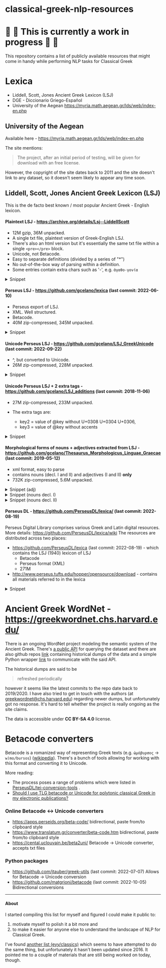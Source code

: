 # classical-greek-nlp-resources

# 🚧 🙏 This is currently a work in progress 🙏 🚧

This repository contains a list of publicly available resources that might come in handy while performing NLP tasks for
Classical Greek

# Lexica

- Liddell, Scott, Jones Ancient Greek Lexicon (LSJ)
- DGE - Diccionario Griego-Español
- University of the Aegean https://myria.math.aegean.gr/lds/web/index-en.php

## University of the Aegean

Available here - https://myria.math.aegean.gr/lds/web/index-en.php

The site mentions:
> The project, after an initial period of testing, will be given for download with an free license.

However, the copyright of the site dates back to 2011 and the site doesn't link to any dataset, so it doesn't seem
likely to appear any time soon.

## Liddell, Scott, Jones Ancient Greek Lexicon (LSJ)

This is the de facto best known / most popular Ancient Greek - English lexicon.

#### Plaintext LSJ - https://archive.org/details/Lsj--LiddellScott

- 12M gzip, 36M unpacked.
- A single txt file, plaintext version of Greek-English LSJ.
- There's also an html version but it's essentially the same txt file within a single `<pre></pre>` block.
- Unicode, not Betacode.
- Easy to separate definitions (divided by a series of "*")
- No out-of-the-box way of parsing within a definition.
- Some entries contain extra chars such as '-', e.g. `ἀγαθο-γονία`

<details>
<summary>Snippet</summary>

```text
************************************************************

ἀβᾰθής, ές, (βάθος) not deep, φάλαγξ Arr.Tact.5.6; in
single rank, ἡ ἐφ’ ἑνὸς ἀ. τάξις ib.17.5, ἕλκεα
Aret.SA1.9, Gal.11.127.

2.  Geom., without depth, ἐπιφάνεια S.E.P.3.43, cf.
Simp.in Ph.572.25.

************************************************************

ἄβαθρος, ον, without foundation, Cyr.
```

</details>

#### Perseus LSJ - https://github.com/gcelano/lexica (last commit: 2022-06-10)

- Perseus export of LSJ.
- XML. Well structured.
- Betacode.
- 40M zip-compressed, 345M unpacked.

<details>
<summary>Snippet</summary>

```xml

<entryFree id="n92041"
           key="r(abdouxe/w"
           type="main"
           opt="n"
           TEIform="entryFree">
    <orth extent="full" lang="greek" opt="n" TEIform="orth">r(abdoux-e/w</orth>,
    <sense id="n92041.0" n="A" level="1" opt="n" TEIform="sense">
        <tr opt="n" TEIform="tr">to be a</tr>
        <foreign lang="greek" TEIform="foreign">r(abdou=xos</foreign>, <tr opt="n" TEIform="tr">carry a rod</tr> or <tr
            opt="n" TEIform="tr">wand</tr>, esp. as a badge
        <pb n="1563" TEIform="pb"/>
        of office,
        <bibl default="NO" TEIform="bibl">
            <author TEIform="author">Hippias Erythr.</author>
        </bibl>
        ap.
        <bibl n="urn:cts:greekLit:tlg0008.tlg001.perseus-grc1:6:259d"
              default="NO"
              TEIform="bibl">
            <author TEIform="author">Ath.</author>
            <biblScope TEIform="biblScope">6.259d</biblScope>
        </bibl>
        ; of the Roman lictors, <tr opt="n" TEIform="tr">bear the fasces</tr>,
        <bibl n="urn:cts:greekLit:tlg0385.tlg001:48:43"
              default="NO"
              TEIform="bibl">
            <author TEIform="author">D.C.</author>
            <biblScope TEIform="biblScope">48.43</biblScope>
        </bibl>
        :—
        <gramGrp opt="n" TEIform="gramGrp">
            <gram type="voice" opt="n" TEIform="gram">Pass.</gram>
        </gramGrp>
        , <tr opt="n" TEIform="tr">have the fasces borne before one</tr>,
        <bibl n="urn:cts:greekLit:tlg0007.tlg005:10" default="NO" TEIform="bibl">
            <author TEIform="author">Plu.</author>
            <title TEIform="title">Num.</title>
            <biblScope TEIform="biblScope">10</biblScope>
        </bibl>
        .
    </sense>
</entryFree>
```

</details>

#### Unicode Perseus LSJ - https://github.com/gcelano/LSJ_GreekUnicode (last commit: 2022-09-22)

- ^, but converted to Unicode.
- 26M zip-compressed, 228M unpacked.

<details>

<summary>Snippet</summary>

```xml

<entryFree id="n92041" key="ῥαβδουχέω" type="main" opt="n" TEIform="entryFree">
    <orth extent="full" lang="greek" opt="n" TEIform="orth">ῥαβδουχ-έω</orth>,
    <sense id="n92041.0" n="A" level="1" opt="n" TEIform="sense">
        <tr opt="n" TEIform="tr">to be a</tr>
        <foreign lang="greek" TEIform="foreign">ῥαβδοῦχος</foreign>,<tr opt="n" TEIform="tr">carry a rod</tr>or<tr
            opt="n" TEIform="tr">wand</tr>, esp. as a badge<pb n="1563" TEIform="pb"/>of office,
        <bibl default="NO" TEIform="bibl">
            <author TEIform="author">Hippias Erythr.</author>
        </bibl>
        ap.
        <bibl n="urn:cts:greekLit:tlg0008.tlg001.perseus-grc1:6:259d" default="NO" TEIform="bibl">
            <author TEIform="author">Ath.</author>
            <biblScope TEIform="biblScope">6.259d</biblScope>
        </bibl>
        ; of the Roman lictors,<tr opt="n" TEIform="tr">bear the fasces</tr>,
        <bibl n="urn:cts:greekLit:tlg0385.tlg001:48:43" default="NO" TEIform="bibl">
            <author TEIform="author">D.C.</author>
            <biblScope TEIform="biblScope">48.43</biblScope>
        </bibl>
        :—
        <gramGrp opt="n" TEIform="gramGrp">
            <gram type="voice" opt="n" TEIform="gram">Pass.</gram>
        </gramGrp>
        ,<tr opt="n" TEIform="tr">have the fasces borne before one</tr>,
        <bibl n="urn:cts:greekLit:tlg0007.tlg005:10" default="NO" TEIform="bibl">
            <author TEIform="author">Plu.</author>
            <title TEIform="title">Num.</title>
            <biblScope TEIform="biblScope">10</biblScope>
        </bibl>
        .
    </sense>
</entryFree>
```

</details>

#### Unicode Perseus LSJ + 2 extra tags - https://github.com/gcelano/LSJ_additions (last commit: 2018-11-06)

- 27M zip-compressed, 233M unpacked.

- The extra tags are:
    - key2 = value of @key without U+0308 U+0304 U+0306,
    - key3 = value of @key without accents

<details>

<summary>Snippet</summary>

```xml

<entryFree key2="ῥαβδουχέω" key3="ραβδουχεω" id="n92041" key="ῥαβδουχέω" type="main" opt="n" TEIform="entryFree">
    <orth extent="full" lang="greek" opt="n" TEIform="orth">ῥαβδουχ-έω</orth>,
    <sense id="n92041.0" n="A" level="1" opt="n" TEIform="sense">
        <tr opt="n" TEIform="tr">to be a</tr>
        <foreign lang="greek" TEIform="foreign">ῥαβδοῦχος</foreign>,<tr opt="n" TEIform="tr">carry a rod</tr>or<tr
            opt="n" TEIform="tr">wand</tr>, esp. as a badge<pb n="1563" TEIform="pb"/>of office,
        <bibl default="NO" TEIform="bibl">
            <author TEIform="author">Hippias Erythr.</author>
        </bibl>
        ap.
        <bibl n="urn:cts:greekLit:tlg0008.tlg001.perseus-grc1:6:259d" default="NO" TEIform="bibl">
            <author TEIform="author">Ath.</author>
            <biblScope TEIform="biblScope">6.259d</biblScope>
        </bibl>
        ; of the Roman lictors,<tr opt="n" TEIform="tr">bear the fasces</tr>,
        <bibl n="urn:cts:greekLit:tlg0385.tlg001:48:43" default="NO" TEIform="bibl">
            <author TEIform="author">D.C.</author>
            <biblScope TEIform="biblScope">48.43</biblScope>
        </bibl>
        :—
        <gramGrp opt="n" TEIform="gramGrp">
            <gram type="voice" opt="n" TEIform="gram">Pass.</gram>
        </gramGrp>
        ,<tr opt="n" TEIform="tr">have the fasces borne before one</tr>,
        <bibl n="urn:cts:greekLit:tlg0007.tlg005:10" default="NO" TEIform="bibl">
            <author TEIform="author">Plu.</author>
            <title TEIform="title">Num.</title>
            <biblScope TEIform="biblScope">10</biblScope>
        </bibl>
        .
    </sense>
</entryFree>
```

</details>

#### Morphological forms of nouns + adjectives extracted from LSJ - https://github.com/gcelano/Thesaurus_Morphologicus_Linguae_Graecae (last commit: 2019-05-12)

- xml format, easy to parse
- contains nouns (decl. I and II) and adjectives (I and II) **only**
- 732K zip-compressed, 5.6M unpacked.

<details>
<summary>Snippet (adj)</summary>

```xml

<l id="n73673" key="ὁμοιόσημος" key2="ὁμοιόσημος" cls="1" bse="ὁμοιοσημ" end="ος_ον"/>
<l id="n73675" key="ὁμοιόσκευος" key2="ὁμοιόσκευος" cls="1" bse="ὁμοιοσκευ" end="ος_ον"/>
```

</details>

<details>
<summary>Snippet (nouns decl. I)</summary>

```xml

<l id="n164" key="ἁβροβάτης" key2="ἁβροβάτης" gnt="ου" gnd="ὁ" dcl="1" bse="ἁβροβατ" end="ης"/>
<l id="n169" key="ἁβροδίαιτα" key2="ἁβροδίαιτα" gnt="ας" gnd="ἡ" dcl="1" bse="ἁβροδιαιτ" end="α"/>
```

</details>
<details>
<summary>Snippet (nouns decl. II)</summary>

```xml

<l id="n397" key="ἄγγελος" key2="ἄγγελος" gnt="ου" gnd="ὁ" dcl="2" bse="ἀγγελ" end="ος"/>
<l id="n410" key="ἄγεθλον" key2="ἄγεθλον" gnt="ου" gnd="τό" dcl="2" bse="ἀγεθλ" end="ον"/>
<l id="n442" key="ἀγελητρόφος" key2="ἀγελητρόφος" gnt="ου" gnd="ὁ" dcl="2" bse="ἀγελητροφ" end="ος"/>
  ```

</details>

#### Perseus DL - https://github.com/PerseusDL/lexica/ (last commit: 2022-08-19)

Perseus Digital Library comprises various Greek and Latin digital resources.
More details: https://github.com/PerseusDL/lexica/wiki
The resources are distributed across two places:

- https://github.com/PerseusDL/lexica (last commit: 2022-08-19)  - which contains the LSJ (1940) lexicon of LSJ
    - Betacode
    - Perseus format (XML)
    - 271M
- http://www.perseus.tufts.edu/hopper/opensource/download - contains all materials referred to in the lexica

<details>
<summary>Snippet</summary>

```xml

<entryFree id="n92041"
           key="r(abdouxe/w"
           type="main"
           opt="n"
           TEIform="entryFree">
    <orth extent="full" lang="greek" opt="n" TEIform="orth">r(abdoux-e/w</orth>,
    <sense id="n92041.0" n="A" level="1" opt="n" TEIform="sense">
        <tr opt="n" TEIform="tr">to be a</tr>
        <foreign lang="greek" TEIform="foreign">r(abdou=xos</foreign>, <tr opt="n" TEIform="tr">carry a rod</tr> or <tr
            opt="n" TEIform="tr">wand</tr>, esp. as a badge
        <pb n="1563" TEIform="pb"/>
        of office,
        <bibl default="NO" TEIform="bibl">
            <author TEIform="author">Hippias Erythr.</author>
        </bibl>
        ap.
        <bibl n="urn:cts:greekLit:tlg0008.tlg001.perseus-grc1:6:259d"
              default="NO"
              TEIform="bibl">
            <author TEIform="author">Ath.</author>
            <biblScope TEIform="biblScope">6.259d</biblScope>
        </bibl>
        ; of the Roman lictors, <tr opt="n" TEIform="tr">bear the fasces</tr>,
        <bibl n="urn:cts:greekLit:tlg0385.tlg001:48:43"
              default="NO"
              TEIform="bibl">
            <author TEIform="author">D.C.</author>
            <biblScope TEIform="biblScope">48.43</biblScope>
        </bibl>
        :—
        <gramGrp opt="n" TEIform="gramGrp">
            <gram type="voice" opt="n" TEIform="gram">Pass.</gram>
        </gramGrp>
        , <tr opt="n" TEIform="tr">have the fasces borne before one</tr>,
        <bibl n="urn:cts:greekLit:tlg0007.tlg005:10" default="NO" TEIform="bibl">
            <author TEIform="author">Plu.</author>
            <title TEIform="title">Num.</title>
            <biblScope TEIform="biblScope">10</biblScope>
        </bibl>
        .
    </sense>
</entryFree>
  ```

</details>

# Ancient Greek WordNet - https://greekwordnet.chs.harvard.edu/
There is an ongoing WordNet project modeling the semantic system of the Ancient Greek. 
There's [a public API](https://greekwordnet.chs.harvard.edu/api) for querying the dataset and there are also github repos [link](https://github.com/greekwordnet/greekwordnet-archive) containing historical dumps of the data and a simple Python wrapper [link](https://github.com/greekwordnet/py-greekwordnet) to communicate with the said API.

The historical dumps are said to be 
> refreshed periodically

however it seems like the latest commits to the repo date back to 2019/2020. I have also tried to get in touch with the authors (at greekwordnet@chs.harvard.edu) regarding newer dumps, but unfortunately got no response. It's hard to tell whether the project is really ongoing as the site claims.

The data is accessible under **CC BY-SA 4.0** license.

# Betacode converters

Betacode is a romanized way of representing Greek texts (e.g. `ὠμόβυρσος`
-> `w)mo/bursos`) ([wikipedia](https://en.wikipedia.org/wiki/Beta_Code)).
There's a bunch of tools allowing for working with this format and converting it to Unicode.

More reading:

- The process poses a range of problems which were listed
  in [PerseusDL/tei-conversion-tools](https://github.com/PerseusDL/tei-conversion-tools/wiki/Greek-Betacode-to-Unicode-Transformations)
  .
- [Should I use TLG betacode or Unicode for polytonic classical Greek in my electronic publications?](https://wiki.digitalclassicist.org/TLG_Beta_Code_vs._Unicode_FAQ)

### Online Betacode <-> Unicode converters

- https://apps.perseids.org/beta-code/ bidirectional, paste from/to clipboard style
- https://www.translatum.gr/converter/beta-code.htm bidirectional, paste from/to clipboard style
- https://cental.uclouvain.be/beta2uni/ Betacode -> Unicode converter, accepts txt files

### Python packages

- https://github.com/jtauber/greek-utils (last commit: 2022-07-07)  Allows for Betacode -> Unicode conversion
- https://github.com/matgrioni/betacode (last commit: 2022-10-05)  Bidirectional conversions

---

#### About

I started compiling this list for myself and figured I could make it public to:

1. motivate myself to polish it a bit more and
2. to make it easier for anyone else to understand the landscape of NLP for Classical Greek.

I've found [another list (eyy/classics)](https://github.com/eyy/classics) which seems to have attempted to do the same
thing, but unfortunately it hasn't been updated since 2016. It pointed me to a couple of materials that are still being
worked on today, though.